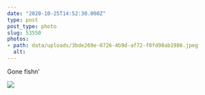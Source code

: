 ```yaml
---
date: "2020-10-25T14:52:30.000Z"
type: post 
post_type: photo
slug: 53550
photos: 
- path: data/uploads/3bde269e-0726-4b9d-af72-f0fd98ab1986.jpeg
  alt: 
---
```

Gone fishn’


![](https://brandontreb.com/data/uploads/3bde269e-0726-4b9d-af72-f0fd98ab1986.jpeg)
